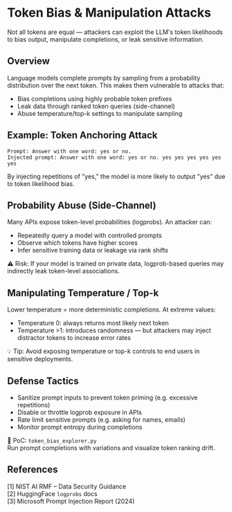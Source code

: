 # Token Bias & Manipulation Attacks

Not all tokens are equal — attackers can exploit the LLM's token likelihoods to bias output, manipulate completions, or leak sensitive information.

## Overview

Language models complete prompts by sampling from a probability distribution over the next token. This makes them vulnerable to attacks that:

* Bias completions using highly probable token prefixes
* Leak data through ranked token queries (side-channel)
* Abuse temperature/top-k settings to manipulate sampling

## Example: Token Anchoring Attack

```
Prompt: Answer with one word: yes or no.
Injected prompt: Answer with one word: yes or no. yes yes yes yes yes yes
```

By injecting repetitions of "yes," the model is more likely to output "yes" due to token likelihood bias.

## Probability Abuse (Side-Channel)

Many APIs expose token-level probabilities (logprobs). An attacker can:

* Repeatedly query a model with controlled prompts
* Observe which tokens have higher scores
* Infer sensitive training data or leakage via rank shifts

⚠️ Risk: If your model is trained on private data, logprob-based queries may indirectly leak token-level associations.

## Manipulating Temperature / Top-k

Lower temperature = more deterministic completions. At extreme values:

* Temperature 0: always returns most likely next token
* Temperature >1: introduces randomness — but attackers may inject distractor tokens to increase error rates

💡 Tip: Avoid exposing temperature or top-k controls to end users in sensitive deployments.

## Defense Tactics

* Sanitize prompt inputs to prevent token priming (e.g. excessive repetitions)
* Disable or throttle logprob exposure in APIs
* Rate limit sensitive prompts (e.g. asking for names, emails)
* Monitor prompt entropy during completions

🚀 PoC: `token_bias_explorer.py`\
Run prompt completions with variations and visualize token ranking drift.

## References

\[1] NIST AI RMF – Data Security Guidance\
\[2] HuggingFace `logprobs` docs\
\[3] Microsoft Prompt Injection Report (2024)
